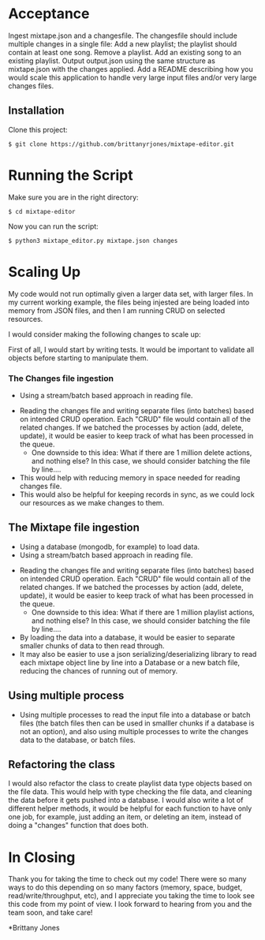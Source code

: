 # Acceptance

Ingest mixtape.json and a changesfile. The changesfile should include multiple changes in a single file: Add a new playlist; the playlist should contain at least one song. Remove a playlist. Add an existing song to an existing playlist. Output output.json using the same structure as mixtape.json with the changes applied. Add a README describing how you would scale this application to handle very large input files and/or very large changes files.

## Installation

Clone this project:
```
$ git clone https://github.com/brittanyrjones/mixtape-editor.git
```

 # Running the Script

Make sure you are in the right directory:
```
$ cd mixtape-editor
```

Now you can run the script:
```
$ python3 mixtape_editor.py mixtape.json changes
```
 
 # Scaling Up
 
 My code would not run optimally given a larger data set, with larger files. 
 In my current working example, the files being injested are being loaded into memory from
 JSON files, and then I am running CRUD on selected resources. 

I would consider making the following changes to scale up:

First of all, I would start by writing tests. It would be important to validate all objects before starting to manipulate them. 

### The Changes file ingestion 
 * Using a stream/batch based approach in reading file. 
 - Reading the changes file and writing separate files (into batches) based on intended CRUD operation. Each "CRUD" file would contain all of the related changes. If we batched the processes by action (add, delete, update), it would be easier to keep track of what has been processed in the queue.
    * One downside to this idea: What if there are 1 million delete actions, and nothing else? In this case, we should consider batching the file by line....
 - This would help with reducing memory in space needed for reading changes file. 
 - This would also be helpful for keeping records in sync, as we could lock our resources as we make changes to them.
 
 ## The Mixtape file ingestion
 * Using a database (mongodb, for example) to load data.
 * Using a stream/batch based approach in reading file. 
 - Reading the changes file and writing separate files (into batches) based on intended CRUD operation. Each "CRUD" file would contain all of the related changes. If we batched the processes by action (add, delete, update), it would be easier to keep track of what has been processed in the queue.
    * One downside to this idea: What if there are 1 million playlist actions, and nothing else? In this case, we should consider batching the file by line....
 - By loading the data into a database, it would be easier to separate smaller chunks of data to then read through.
 - It may also be easier to use a json serializing/deserializing library to read each mixtape object line by line into a Database or a new batch file, reducing the chances of running out of memory.

 ## Using multiple process 
 * Using multiple processes to read the input file into a database or batch files (the batch files then can be used in smalller chunks if a database is not an option), and also using multiple processes to write
 the changes data to the database, or batch files. 
 
 ## Refactoring the class
 I would also refactor the class to create playlist data type objects based on the file data. This would help
 with type checking the file data, and cleaning the data before it gets pushed into a database. I would also
 write a lot of different helper methods, it would be helpful for each function to have only one job, for example, 
 just adding an item, or deleting an item, instead of doing a "changes" function that does both. 
 
 # In Closing
Thank you for taking the time to check out my code! There were so many ways to do this depending on
so many factors (memory, space, budget, read/write/throughput, etc), and I appreciate you
taking the time to look see this code from my point of view. I look forward to hearing from you and the team soon, 
and take care!
 
*Brittany Jones